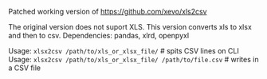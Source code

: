 Patched working version of https://github.com/xevo/xls2csv

The original version does not suport XLS. 
This version converts xls to xlsx and then to csv.
Dependencies: pandas, xlrd, openpyxl

Usage: `xlsx2csv /path/to/xls_or_xlsx_file/` # spits CSV lines on CLI
Usage: `xlsx2csv /path/to/xls_or_xlsx_file/ /path/to/file.csv` # writes in a CSV file